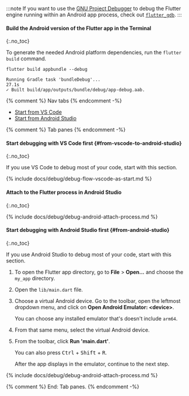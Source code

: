 :::note
  If you want to use the [GNU Project Debugger][] to debug the
  Flutter engine running within an Android app process,
  check out [`flutter_gdb`][].
:::

[GNU Project Debugger]: https://www.sourceware.org/gdb/
[`flutter_gdb`]: {{site.repo.engine}}/blob/main/sky/tools/flutter_gdb

#### Build the Android version of the Flutter app in the Terminal
{:.no_toc}

To generate the needed Android platform dependencies,
run the `flutter build` command.

```terminal
flutter build appbundle --debug
```

```terminal
Running Gradle task 'bundleDebug'...                               27.1s
✓ Built build/app/outputs/bundle/debug/app-debug.aab.
```

{% comment %} Nav tabs {% endcomment -%}
<ul class="nav nav-tabs" id="vscode-to-android-studio-setup" role="tablist">
    <li class="nav-item">
        <a class="nav-link active" id="from-vscode-to-android-studio-tab" href="#from-vscode-to-android-studio" role="tab" aria-controls="from-vscode-to-android-studio" aria-selected="true">Start from VS Code</a>
    </li>
    <li class="nav-item">
        <a class="nav-link" id="from-android-studio-to-vscode-tab" href="#from-android-studio-to-vscode" role="tab" aria-controls="from-android-studio-to-vscode" aria-selected="false">Start from Android Studio</a>
    </li>
</ul>

{% comment %} Tab panes {% endcomment -%}
<div class="tab-content">

<div class="tab-pane active" id="from-vscode-to-android-studio" role="tabpanel" aria-labelledby="from-vscode-to-android-studio-tab" markdown="1">

#### Start debugging with VS Code first {#from-vscode-to-android-studio}
{:.no_toc}

If you use VS Code to debug most of your code, start with this section.

{% include docs/debug/debug-flow-vscode-as-start.md %}

#### Attach to the Flutter process in Android Studio
{:.no_toc}

{% include docs/debug/debug-android-attach-process.md %}

</div>

<div class="tab-pane" id="from-android-studio-to-vscode" role="tabpanel" aria-labelledby="from-android-studio-to-vscode-tab" markdown="1">

#### Start debugging with Android Studio first {#from-android-studio}
{:.no_toc}

If you use Android Studio to debug most of your code, start with this section.

1. To open the Flutter app directory, go to
   **File** <span aria-label="and then">></span>
   **Open...** and choose the `my_app` directory.

1. Open the `lib/main.dart` file.

1. Choose a virtual Android device.
   Go to the toolbar, open the leftmost dropdown menu, and click on
   **Open Android Emulator: \<device\>**.

   You can choose any installed emulator that's doesn't include `arm64`.

1. From that same menu, select the virtual Android device.

1. From the toolbar, click **Run 'main.dart'**.

   You can also press <kbd>Ctrl</kbd> + <kbd>Shift</kbd> + <kbd>R</kbd>.

   After the app displays in the emulator, continue to the next step.

{% include docs/debug/debug-android-attach-process.md %}

</div>
</div>
{% comment %} End: Tab panes. {% endcomment -%}
